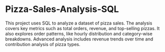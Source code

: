 # Pizza-Sales-Analysis-SQL
This project uses SQL to analyze a dataset of pizza sales. The analysis covers key metrics such as total orders, revenue, and top-selling pizzas. It also explores order patterns, like hourly distribution and category-wise breakdowns. Advanced analysis includes revenue trends over time and contribution analysis of pizza types.
